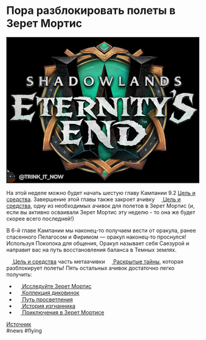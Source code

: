 # Пора разблокировать полеты в Зерет Мортис

<center>
<img src=https://raw.githubusercontent.com/MagicalCow/TrinkIT-News/main/Assets/326032/326032-1.png float=center border=2>
</center>

На этой неделе можно будет начать шестую главу Кампании 9.2 [Цель и средства](https://ru.wowhead.com/storyline/цель-и-средства-1264). Завершение этой главы также закроет ачивку <a href="https://ru.wowhead.com/achievement=15518/цель-и-средства"><img src="https://wow.zamimg.com/images/wow/icons/tiny/inv_progenitorgeode.gif" width="14" height="14" style="vertical-align: middle;"> Цель и средства</a>, одну из необходимых ачивок для полетов в Зерет Мортис (и, если вы активно осваивали Зерет Мортис эту неделю - то она же будет скорее всего последней!)

В 6-й главе Кампании мы наконец-то получаем вести от оракула, ранее спасенного Пелагосом и Фиримом — оракул наконец-то проснулся! Используя Покопока для общения, Оракул называет себя Саезурой и направит вас на путь восстановления баланса в Темных землях.

<a href="https://ru.wowhead.com/achievement=15518/цель-и-средства"><img src="https://wow.zamimg.com/images/wow/icons/tiny/inv_progenitorgeode.gif" width="14" height="14" style="vertical-align: middle;"> Цель и средства</a> часть метаачивки <a href="https://ru.wowhead.com/achievement=15514/раскрытые-тайны"><img src="https://wow.zamimg.com/images/wow/icons/tiny/inv_misc_map09.gif" width="14" height="14" style="vertical-align: middle;"> Раскрытые тайны</a>, которая разблокирует полеты! Пять остальных ачивок достаточно легко получить:

* <a href="https://ru.wowhead.com/achievement=15224/исследуйте-зерет-мортис"><img src="https://wow.zamimg.com/images/wow/icons/tiny/achievement_zone_zerethmortis.gif" width="14" height="14" style="vertical-align: middle;"> Исследуйте Зерет Мортис</a>
* <a href="https://ru.wowhead.com/achievement=15513/коллекция-диковинок"><img src="https://wow.zamimg.com/images/wow/icons/tiny/inv_trinket_progenitorraid_01_orange.gif" width="14" height="14" style="vertical-align: middle;"> Коллекция диковинок</a>
* <a href="https://ru.wowhead.com/achievement=15515/путь-просветления"><img src="https://wow.zamimg.com/images/wow/icons/tiny/inv_inscription_80_scroll.gif" width="14" height="14" style="vertical-align: middle;"> Путь просветления</a>
* <a href="https://ru.wowhead.com/achievement=15509/история-изгнанника"><img src="https://wow.zamimg.com/images/wow/icons/tiny/inv_inscription_vantusrune_progenitor.gif" width="14" height="14" style="vertical-align: middle;"> История изгнанника</a>
* <a href="https://ru.wowhead.com/achievement=15512/приключения-в-зерет-мортисе"><img src="https://wow.zamimg.com/images/wow/icons/tiny/inv_sword_1h_progenitor_d_01.gif" width="14" height="14" style="vertical-align: middle;"> Приключения в Зерет Мортисе</a>

[Источник](https://www.wowhead.com/news/unlock-flying-in-zereth-mortis-patch-9-2-chapter-6-unlocks-means-to-an-end-326348)  
#news #flying